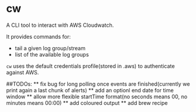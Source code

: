 # cw

A CLI tool to interact with AWS Cloudwatch.

It provides commands for:

* tail a given log group/stream
* list of the available log groups


`cw` uses the default credentials profile(stored in .aws) to authenticate against AWS.
 
##TODOs:
** fix bug for long polling once events are finished(currently we print again a last chunk of alerts)
** add an optionl end date for time window
** allow more flexible startTime format(no seconds means 00, no minutes means 00:00)
** add coloured output
** add brew recipe
